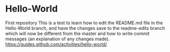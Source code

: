 # Hello-World
First repository
This is a test to learn how to edit the README.md file in the Hello-World branch, 
and have the changes save to the readme-edits branch 
which will now be different from the master
and how to write commit messages (an explanation of any changes made). 
https://guides.github.com/activities/hello-world/

